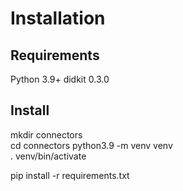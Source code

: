 # Installation

## Requirements

Python 3.9+
didkit 0.3.0

## Install

mkdir connectors  
cd connectors
python3.9 -m venv venv  
. venv/bin/activate  


pip install -r requirements.txt
